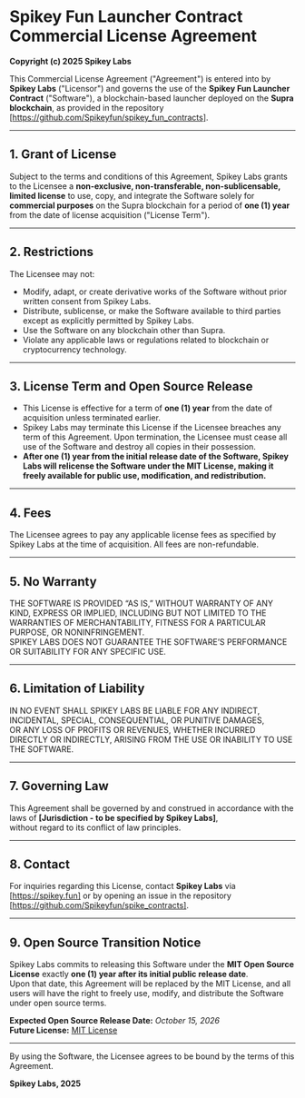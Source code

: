 # Spikey Fun Launcher Contract Commercial License Agreement

**Copyright (c) 2025 Spikey Labs**

This Commercial License Agreement ("Agreement") is entered into by **Spikey Labs** ("Licensor") and governs the use of the **Spikey Fun Launcher Contract** ("Software"), a blockchain-based launcher deployed on the **Supra blockchain**, as provided in the repository [https://github.com/Spikeyfun/spikey_fun_contracts].

---

## 1. Grant of License

Subject to the terms and conditions of this Agreement, Spikey Labs grants to the Licensee a **non-exclusive, non-transferable, non-sublicensable, limited license** to use, copy, and integrate the Software solely for **commercial purposes** on the Supra blockchain for a period of **one (1) year** from the date of license acquisition ("License Term").

---

## 2. Restrictions

The Licensee may not:

- Modify, adapt, or create derivative works of the Software without prior written consent from Spikey Labs.  
- Distribute, sublicense, or make the Software available to third parties except as explicitly permitted by Spikey Labs.  
- Use the Software on any blockchain other than Supra.  
- Violate any applicable laws or regulations related to blockchain or cryptocurrency technology.  

---

## 3. License Term and Open Source Release

- This License is effective for a term of **one (1) year** from the date of acquisition unless terminated earlier.  
- Spikey Labs may terminate this License if the Licensee breaches any term of this Agreement. Upon termination, the Licensee must cease all use of the Software and destroy all copies in their possession.  
- **After one (1) year from the initial release date of the Software, Spikey Labs will relicense the Software under the MIT License, making it freely available for public use, modification, and redistribution.**

---

## 4. Fees

The Licensee agrees to pay any applicable license fees as specified by Spikey Labs at the time of acquisition. All fees are non-refundable.

---

## 5. No Warranty

THE SOFTWARE IS PROVIDED “AS IS,” WITHOUT WARRANTY OF ANY KIND, EXPRESS OR IMPLIED, INCLUDING BUT NOT LIMITED TO THE WARRANTIES OF MERCHANTABILITY, FITNESS FOR A PARTICULAR PURPOSE, OR NONINFRINGEMENT.  
SPIKEY LABS DOES NOT GUARANTEE THE SOFTWARE’S PERFORMANCE OR SUITABILITY FOR ANY SPECIFIC USE.

---

## 6. Limitation of Liability

IN NO EVENT SHALL SPIKEY LABS BE LIABLE FOR ANY INDIRECT, INCIDENTAL, SPECIAL, CONSEQUENTIAL, OR PUNITIVE DAMAGES,  
OR ANY LOSS OF PROFITS OR REVENUES, WHETHER INCURRED DIRECTLY OR INDIRECTLY, ARISING FROM THE USE OR INABILITY TO USE THE SOFTWARE.

---

## 7. Governing Law

This Agreement shall be governed by and construed in accordance with the laws of **[Jurisdiction - to be specified by Spikey Labs]**,  
without regard to its conflict of law principles.

---

## 8. Contact

For inquiries regarding this License, contact **Spikey Labs** via [https://spikey.fun] or by opening an issue in the repository [https://github.com/Spikeyfun/spike_contracts].

---

## 9. Open Source Transition Notice

Spikey Labs commits to releasing this Software under the **MIT Open Source License** exactly **one (1) year after its initial public release date**.  
Upon that date, this Agreement will be replaced by the MIT License, and all users will have the right to freely use, modify, and distribute the Software under open source terms.

**Expected Open Source Release Date:** _October 15, 2026_  
**Future License:** [MIT License](https://opensource.org/licenses/MIT)

---

By using the Software, the Licensee agrees to be bound by the terms of this Agreement.  

**Spikey Labs, 2025**
